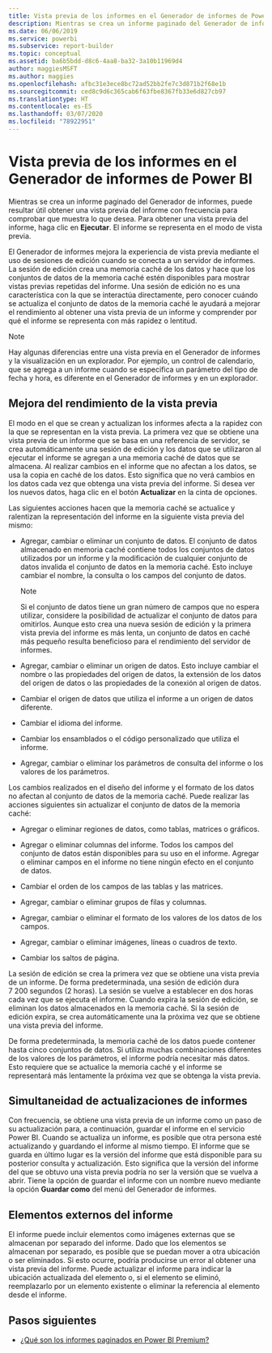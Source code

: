 ```yaml
---
title: Vista previa de los informes en el Generador de informes de Power BI
description: Mientras se crea un informe paginado del Generador de informes, puede resultar útil obtener una vista previa del informe con frecuencia para comprobar que muestra lo que desea.
ms.date: 06/06/2019
ms.service: powerbi
ms.subservice: report-builder
ms.topic: conceptual
ms.assetid: ba6b5bdd-d8c6-4aa8-ba32-3a10b11969d4
author: maggiesMSFT
ms.author: maggies
ms.openlocfilehash: afbc31e3ece8bc72ad52bb2fe7c3d871b2f68e1b
ms.sourcegitcommit: ced8c9d6c365cab6f63fbe8367fb33e6d827cb97
ms.translationtype: HT
ms.contentlocale: es-ES
ms.lasthandoff: 03/07/2020
ms.locfileid: "78922951"
---
```

# <a name="previewing-reports-in-power-bi-report-builder"></a>Vista previa de los informes en el Generador de informes de Power BI
  Mientras se crea un informe paginado del Generador de informes, puede resultar útil obtener una vista previa del informe con frecuencia para comprobar que muestra lo que desea. Para obtener una vista previa del informe, haga clic en **Ejecutar**. El informe se representa en el modo de vista previa.  
  
 El Generador de informes mejora la experiencia de vista previa mediante el uso de sesiones de edición cuando se conecta a un servidor de informes. La sesión de edición crea una memoria caché de los datos y hace que los conjuntos de datos de la memoria caché estén disponibles para mostrar vistas previas repetidas del informe. Una sesión de edición no es una característica con la que se interactúa directamente, pero conocer cuándo se actualiza el conjunto de datos de la memoria caché le ayudará a mejorar el rendimiento al obtener una vista previa de un informe y comprender por qué el informe se representa con más rapidez o lentitud.  

  
> [!NOTE]  
> Hay algunas diferencias entre una vista previa en el Generador de informes y la visualización en un explorador. Por ejemplo, un control de calendario, que se agrega a un informe cuando se especifica un parámetro del tipo de fecha y hora, es diferente en el Generador de informes y en un explorador. 
  
## <a name="improving-preview-performance"></a>Mejora del rendimiento de la vista previa  
 El modo en el que se crean y actualizan los informes afecta a la rapidez con la que se representan en la vista previa. La primera vez que se obtiene una vista previa de un informe que se basa en una referencia de servidor, se crea automáticamente una sesión de edición y los datos que se utilizaron al ejecutar el informe se agregan a una memoria caché de datos que se almacena. Al realizar cambios en el informe que no afectan a los datos, se usa la copia en caché de los datos. Esto significa que no verá cambios en los datos cada vez que obtenga una vista previa del informe. Si desea ver los nuevos datos, haga clic en el botón **Actualizar** en la cinta de opciones.  
  
 Las siguientes acciones hacen que la memoria caché se actualice y ralentizan la representación del informe en la siguiente vista previa del mismo:  
  
-   Agregar, cambiar o eliminar un conjunto de datos. El conjunto de datos almacenado en memoria caché contiene todos los conjuntos de datos utilizados por un informe y la modificación de cualquier conjunto de datos invalida el conjunto de datos en la memoria caché. Esto incluye cambiar el nombre, la consulta o los campos del conjunto de datos.  
  
    > [!NOTE]  
    >  Si el conjunto de datos tiene un gran número de campos que no espera utilizar, considere la posibilidad de actualizar el conjunto de datos para omitirlos. Aunque esto crea una nueva sesión de edición y la primera vista previa del informe es más lenta, un conjunto de datos en caché más pequeño resulta beneficioso para el rendimiento del servidor de informes.  
  
-   Agregar, cambiar o eliminar un origen de datos. Esto incluye cambiar el nombre o las propiedades del origen de datos, la extensión de los datos del origen de datos o las propiedades de la conexión al origen de datos.  
  
-   Cambiar el origen de datos que utiliza el informe a un origen de datos diferente.  
  
-   Cambiar el idioma del informe.  
  
-   Cambiar los ensamblados o el código personalizado que utiliza el informe.  
  
-   Agregar, cambiar o eliminar los parámetros de consulta del informe o los valores de los parámetros.  
  
 Los cambios realizados en el diseño del informe y el formato de los datos no afectan al conjunto de datos de la memoria caché. Puede realizar las acciones siguientes sin actualizar el conjunto de datos de la memoria caché:  
  
-   Agregar o eliminar regiones de datos, como tablas, matrices o gráficos.  
  
-   Agregar o eliminar columnas del informe. Todos los campos del conjunto de datos están disponibles para su uso en el informe. Agregar o eliminar campos en el informe no tiene ningún efecto en el conjunto de datos.  
  
-   Cambiar el orden de los campos de las tablas y las matrices.  
  
-   Agregar, cambiar o eliminar grupos de filas y columnas.  
  
-   Agregar, cambiar o eliminar el formato de los valores de los datos de los campos.  
  
-   Agregar, cambiar o eliminar imágenes, líneas o cuadros de texto.  
  
-   Cambiar los saltos de página.  
  
La sesión de edición se crea la primera vez que se obtiene una vista previa de un informe. De forma predeterminada, una sesión de edición dura 7 200 segundos (2 horas). La sesión se vuelve a establecer en dos horas cada vez que se ejecuta el informe. Cuando expira la sesión de edición, se eliminan los datos almacenados en la memoria caché. Si la sesión de edición expira, se crea automáticamente una la próxima vez que se obtiene una vista previa del informe.
  
De forma predeterminada, la memoria caché de los datos puede contener hasta cinco conjuntos de datos. Si utiliza muchas combinaciones diferentes de los valores de los parámetros, el informe podría necesitar más datos. Esto requiere que se actualice la memoria caché y el informe se representará más lentamente la próxima vez que se obtenga la vista previa. 
  
## <a name="concurrency-of-report-updates"></a>Simultaneidad de actualizaciones de informes  
Con frecuencia, se obtiene una vista previa de un informe como un paso de su actualización para, a continuación, guardar el informe en el servicio Power BI. Cuando se actualiza un informe, es posible que otra persona esté actualizando y guardando el informe al mismo tiempo. El informe que se guarda en último lugar es la versión del informe que está disponible para su posterior consulta y actualización. Esto significa que la versión del informe del que se obtuvo una vista previa podría no ser la versión que se vuelva a abrir. Tiene la opción de guardar el informe con un nombre nuevo mediante la opción **Guardar como** del menú del Generador de informes.  
  
## <a name="external-report-items"></a>Elementos externos del informe  
 El informe puede incluir elementos como imágenes externas que se almacenan por separado del informe. Dado que los elementos se almacenan por separado, es posible que se puedan mover a otra ubicación o ser eliminados. Si esto ocurre, podría producirse un error al obtener una vista previa del informe. Puede actualizar el informe para indicar la ubicación actualizada del elemento o, si el elemento se eliminó, reemplazarlo por un elemento existente o eliminar la referencia al elemento desde el informe.  
  
## <a name="next-steps"></a>Pasos siguientes

- [¿Qué son los informes paginados en Power BI Premium?](paginated-reports-report-builder-power-bi.md)
  
